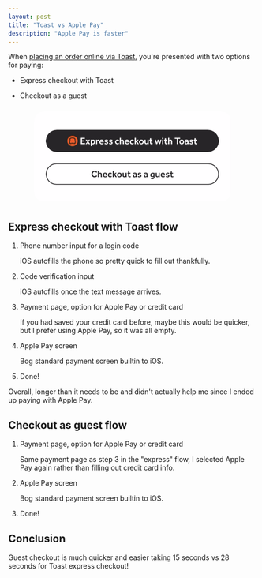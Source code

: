 ```yaml
---
layout: post
title: "Toast vs Apple Pay"
description: "Apple Pay is faster"
---
```


When [placing an order online via Toast](https://order.toasttab.com/online/exodus-bagels-roslindale), you're presented with two options for paying:

- Express checkout with Toast

- Checkout as a guest

<div style="display:flex;justify-content:center;padding: 10px 0px;">
<img src="/assets/toast-checkout.png" style="border-radius: 20px;" width="400" alt="2 buttons for checkout, one labeled express checkout with toast, the other labeled checkout as a guest">
</div>

## Express checkout with Toast flow

1. Phone number input for a login code

   iOS autofills the phone so pretty quick to fill out thankfully.

2. Code verification input

   iOS autofills once the text message arrives.

3. Payment page, option for Apple Pay or credit card

   If you had saved your credit card before, maybe this would be quicker, but I prefer using Apple Pay, so it was all empty.

4. Apple Pay screen

   Bog standard payment screen builtin to iOS.

5. Done!

Overall, longer than it needs to be and didn't actually help me since I ended up paying with Apple Pay.

## Checkout as guest flow

1. Payment page, option for Apple Pay or credit card

   Same payment page as step 3 in the "express" flow, I selected Apple Pay again rather than filling out credit card info.

2. Apple Pay screen

   Bog standard payment screen builtin to iOS.

3. Done!

## Conclusion

Guest checkout is much quicker and easier taking 15 seconds vs 28 seconds for Toast express checkout!
